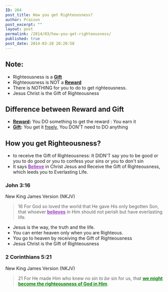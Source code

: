 ```yaml
---
ID: 204
post_title: How you get Righteousness?
author: Praison
post_excerpt: ""
layout: post
permalink: /2014/03/how-you-get-righteousness/
published: true
post_date: 2014-03-28 20:20:58
---
```

<h2>Note:</h2>
<ul>
	<li>Righteousness is a <span style="text-decoration: underline;"><strong>Gift</strong></span></li>
	<li>Righteousness is NOT a <span style="text-decoration: underline;"><strong>Reward</strong></span></li>
	<li>There is NOTHING for you to do to get righteousness.</li>
	<li>Jesus Christ is the Gift of Righteousness</li>
</ul>
<h2>Difference between Reward and Gift</h2>
<ul>
	<li><strong><span style="text-decoration: underline;">Reward</span>:</strong> You DO something to get the reward : You earn it</li>
	<li><strong><span style="text-decoration: underline;">Gift</span>:</strong> You get it <span style="text-decoration: underline;">freely</span>, You DON'T need to DO anything</li>
</ul>
<h2>How you get Righteousness?</h2>
<ul>
	<li>to receive the Gift of Righteousness: It DIDN'T say you to be good or you to do good or you to confess your sins or you to don't sin</li>
	<li>It says <span style="text-decoration: underline; color: #9a3bc3;"><strong>Believe</strong></span> in Christ Jesus and Receive the Gift of Righteousness, which leeds you to Everlasting Life.</li>
</ul>
<div>
<h3>John 3:16</h3>
New King James Version (NKJV)

</div>
<div>
<blockquote>16 For God so loved the world that He gave His only begotten Son, that whoever <span style="text-decoration: underline; color: #9a3bc3;"><strong>believes</strong></span> in Him should not perish but have everlasting life.</blockquote>
</div>
<ul>
	<li>Jesus is the way, the truth and the life.</li>
	<li>You can enter heaven only when you are Righteous.</li>
	<li>You go to heaven by receiving the Gift of Righteousness</li>
	<li>Jesus Christ is the Gift of Righteousness</li>
</ul>
<div>
<h3>2 Corinthians 5:21</h3>
New King James Version (NKJV)

</div>
<div>
<blockquote>21 For He made Him who knew no sin <i>to be</i> sin for us, that <span style="color: #008000;"><span style="text-decoration: underline;"><strong>we might become the righteousness of God</strong><strong> in Him</strong></span>.</span></blockquote>
</div>